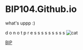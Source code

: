 # BIP104.Github.io

what's uppp   :)


d o n o t p r e s s s s s s s s s
![cat](https://th.bing.com/th/id/OIP.ljMJuWXDy6I02KuBhzTNZgHaFj?rs=1&pid=ImgDetMain)

[BIP](https://BIP104.Github.io/BIP.html)
